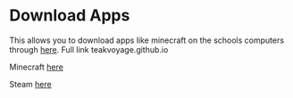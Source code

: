 # Download Apps
This allows you to download apps like minecraft on the schools computers through [here](teakvoyage.github.io). 
Full link teakvoyage.github.io

Minecraft [here](teakvoyage.github.io/MinecraftLauncher.exe) 

Steam [here](teakvoyage.github.io/steam.exe) 

